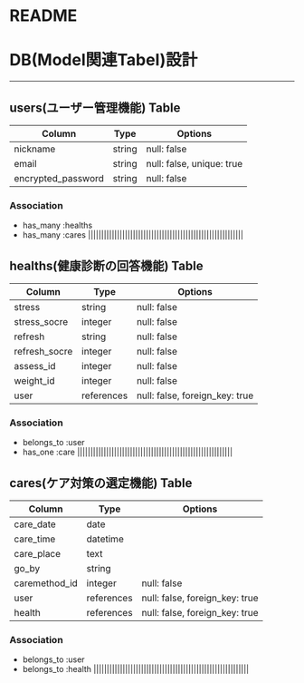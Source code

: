 # README

# DB(Model関連Tabel)設計

----------------------------------------------------------

## users(ユーザー管理機能) Table

| Column             | Type     | Options                   |
| ------------------ | -------- | ------------------------- |
| nickname           | string   | null: false             	|
| email              | string   | null: false, unique: true	|
| encrypted_password | string   | null: false               |


### Association
- has_many :healths
- has_many :cares
|||||||||||||||||||||||||||||||||||||||||||||||||||||||||||


## healths(健康診断の回答機能) Table

| Column        | Type       | Options                        |
| ------------- | ---------- | ------------------------------ |
| stress        | string     | null: false                    |
| stress_socre  | integer    | null: false                    |
| refresh       | string     | null: false                    |
| refresh_socre | integer    | null: false                    |
| assess_id     | integer    | null: false                    |
| weight_id     | integer    | null: false                    |
| user          | references | null: false, foreign_key: true |
<!-- ・ストレス要因
必須の合計点数(stress_score)も必須カラムとの前提です。
各ストレス要因の点数は計8変数(hardwork,hardpersons,painfullife,expense,duty,tired,neglect,nervous)使用されます。 -->
<!-- ・リフレッシュ習慣
必須の合計点数(refresh_score)も必須カラムとの前提です。
各リフレッシュ習慣の点数は計8変数(goodjob,matchpersons,happylife,income,hobby,energy,support,safely)使用されます。 -->
### Association
- belongs_to :user
- has_one :care
|||||||||||||||||||||||||||||||||||||||||||||||||||||||||||


## cares(ケア対策の選定機能) Table
| Column        | Type       | Options                        |
| ------------- | ---------- | ------------------------------ |
| care_date     | date       |                                |
| care_time     | datetime   |                                |
| care_place    | text       |                                |
| go_by         | string     |                                |
| caremethod_id | integer    | null: false                    |
| user          | references | null: false, foreign_key: true |
| health        | references | null: false, foreign_key: true |
<!-- ケア対策は基本ストレスとリフレッシュの合計点数を元に提案されますが、1対策では1人健康1診断の回答によって指定できるものとします。 -->

### Association
- belongs_to :user 
- belongs_to :health
|||||||||||||||||||||||||||||||||||||||||||||||||||||||||||